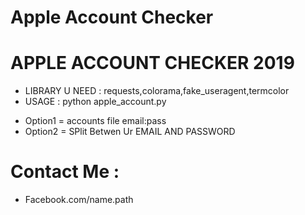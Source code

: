 # Apple Account Checker
# APPLE ACCOUNT CHECKER 2019
* LIBRARY U NEED : requests,colorama,fake_useragent,termcolor
* USAGE : python apple_account.py
- Option1 = accounts file email:pass
- Option2 = SPlit Betwen Ur EMAIL AND PASSWORD
# Contact Me :
- Facebook.com/name.path

